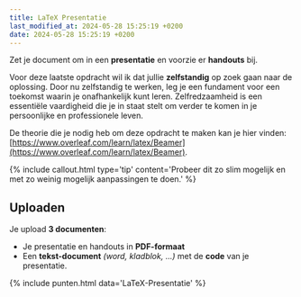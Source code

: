 ```yaml
---
title: LaTeX Presentatie
last_modified_at: 2024-05-28 15:25:19 +0200
date: 2024-05-28 15:25:19 +0200
---
```


Zet je document om in een **presentatie** en voorzie er **handouts** bij.  

Voor deze laatste opdracht wil ik dat jullie **zelfstandig** op zoek gaan naar de oplossing. Door nu zelfstandig te werken, leg je een fundament voor een toekomst waarin je onafhankelijk kunt leren. Zelfredzaamheid is een essentiële vaardigheid die je in staat stelt om verder te komen in je persoonlijke en professionele leven.

De theorie die je nodig heb om deze opdracht te maken kan je hier vinden: [https://www.overleaf.com/learn/latex/Beamer](https://www.overleaf.com/learn/latex/Beamer).

{% include callout.html type='tip' content='Probeer dit zo slim mogelijk en met zo weinig mogelijk aanpassingen te doen.' %}

## Uploaden
Je upload **3 documenten**:
- Je presentatie en handouts in **PDF-formaat**
- Een **tekst-document** *(word, kladblok, ...)* met de **code** van je presentatie.

{% include punten.html data='LaTeX-Presentatie' %}